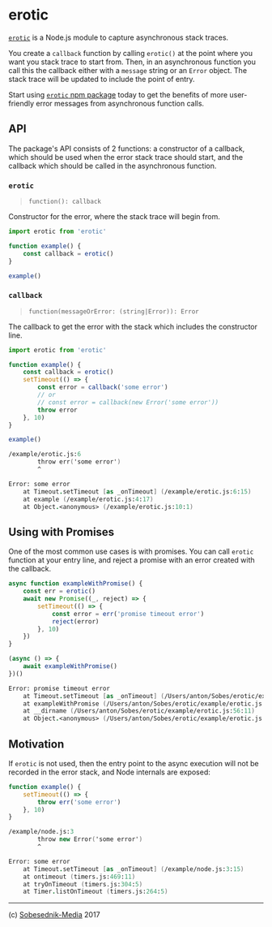 # erotic

[`erotic`][1] is a Node.js module to capture asynchronous stack traces.

You create a `callback` function by calling `erotic()` at the point where you
want you stack trace to start from. Then, in an asynchronous function you call
this the callback either with a `message` string or an `Error` object. The stack
trace will be updated to include the point of entry.

Start using [`erotic` npm package][1] today to get the benefits of more
user-friendly error messages from asynchronous function calls.

## API

The package's API consists of 2 functions: a constructor of a callback, which
should be used when the error stack trace should start, and the callback
which should be called in the asynchronous function.

### `erotic`

> `function(): callback`

Constructor for the error, where the stack trace will begin from.

```js
import erotic from 'erotic'

function example() {
    const callback = erotic()
}

example()
```

### `callback`

> `function(messageOrError: (string|Error)): Error`

The callback to get the error with the stack which includes the constructor
line.

```js
import erotic from 'erotic'

function example() {
    const callback = erotic()
    setTimeout(() => {
        const error = callback('some error')
        // or
        // const error = callback(new Error('some error'))
        throw error
    }, 10)
}

example()
```

```fs
/example/erotic.js:6
        throw err('some error')
        ^

Error: some error
    at Timeout.setTimeout [as _onTimeout] (/example/erotic.js:6:15)
    at example (/example/erotic.js:4:17)
    at Object.<anonymous> (/example/erotic.js:10:1)
```

## Using with Promises

One of the most common use cases is with promises. You can call `erotic`
function at your entry line, and reject a promise with an error created with
the callback.

```js
async function exampleWithPromise() {
    const err = erotic()
    await new Promise((_, reject) => {
        setTimeout(() => {
            const error = err('promise timeout error')
            reject(error)
        }, 10)
    })
}

(async () => {
    await exampleWithPromise()
})()
```

```fs
Error: promise timeout error
    at Timeout.setTimeout [as _onTimeout] (/Users/anton/Sobes/erotic/example/erotic.js:30:27)
    at exampleWithPromise (/Users/anton/Sobes/erotic/example/erotic.js:27:17)
    at __dirname (/Users/anton/Sobes/erotic/example/erotic.js:56:11)
    at Object.<anonymous> (/Users/anton/Sobes/erotic/example/erotic.js:57:3)
```

## Motivation

If `erotic` is not used, then the entry point to the async execution will not be
recorded in the error stack, and Node internals are exposed:

```js
function example() {
    setTimeout(() => {
        throw err('some error')
    }, 10)
}
```

```fs
/example/node.js:3
        throw new Error('some error')
        ^

Error: some error
    at Timeout.setTimeout [as _onTimeout] (/example/node.js:3:15)
    at ontimeout (timers.js:469:11)
    at tryOnTimeout (timers.js:304:5)
    at Timer.listOnTimeout (timers.js:264:5)
```

---

[1]: https://npmjs.org/packages/erotic

(c) [Sobesednik-Media](https://sobes.io) 2017
